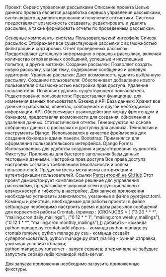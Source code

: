 
Проект: Сервис управления рассылками
Описание проекта
Целью данного проекта является разработка сервиса управления рассылками, включающего администрирование и получение статистики. Система предоставляет возможность создавать, редактировать и удалять рассылки, а также формировать отчеты по проведенным рассылкам.

Основные компоненты системы
Пользовательский интерфейс
Список рассылок: Отображает все существующие рассылки с возможностью фильтрации и сортировки.
Отчет проведенных рассылок: Предоставляет детальную информацию о прошлых рассылках, включая количество отправленных сообщений, успешные и неуспешные попытки, и другие метрики.
Создание рассылки: Позволяет создать новую рассылку, указав тему, содержание сообщения и целевую аудиторию.
Удаление рассылки: Дает возможность удалить выбранную рассылку.
Создание пользователя: Обеспечивает добавление нового пользователя с возможностью настройки прав доступа.
Удаление пользователя: Позволяет удалить существующего пользователя.
Редактирование пользователя: Предоставляет функционал для изменения данных пользователя.
Бэкенд и API
База данных: Хранит все данные о рассылках, клиентах, сообщениях и другой необходимой информации.
API: Обеспечивает взаимодействие между фронтендом и бэкендом, предоставляя возможности для создания, обновления и удаления данных.
Статистические отчеты: Генерируются на основе собранных данных о рассылках и доступны для анализа.
Технологии и инструменты
Django: Использовался в качестве фреймворка для создания бэкенда и админ панели.
Bootstrap: Применялся для оформления пользовательского интерфейса.
Django Forms: Использовались для удобства создания и редактирования сущностей.
Фикстуры: Приложены для быстрого заполнения базы данных тестовыми данными.
Настройка прав доступа
Все права доступа настроены согласно требованиям безопасности и ролям пользователей.
Предусмотрены механизмы авторизации и аутентификации пользователей.
Ссылки
[Репозиторий на GitHub](https://github.com/Khapaevv/project_6)
Этот проект демонстрирует комплексное решение для управления рассылками, предлагающее широкий спектр функциональных возможностей и гибкость в настройке.
Для запуска приложения необходимо установить зависимости, указанные в файле pyproject.toml.
Команды и действия, необходимые для работы проекта;
в файле settungs.py необходимо настроить время и даты рассылок сообщений для корректной работы Crontab,
(пример :
(CRONJOBS = [
    ("3 20 * * *", "mailing.cron.daily_mailings"),
    ("0 12 * * 1", "mailing.cron.weekly_mailings"),
    ("0 12 1 * *", "mailing.cron.monthly_mailings"),])
добавить - команда  python manage.py crontab add 
убрать - команда python manage.py crontab remove);
python manage.py csu - команда создаёт суперпользователя; 
python manage.py start_mailing - ручная отправка, учитывая условия отправки;  
python manage.py runserver - запуск сервиса;
в терминале не забудьте запустить сервер redis командой redis-server.

Для запуска приложения необходимо загрузить приложенные фикстуры.